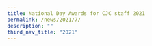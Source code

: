 ```yaml
---
title: National Day Awards for CJC staff 2021
permalink: /news/2021/7/
description: ""
third_nav_title: "2021"
---
```

